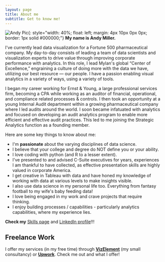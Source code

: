 ```yaml
---
layout: page
title: About me
subtitle: Get to know me!
---
```


![Andy Pic](/psuanm5030.github.io/img/Andy_Headshot_cropped.png){: style="width: 40%; float: left; margin: 4px 10px 0px 0px; border: 1px solid #000000;"} **My name is Andy Miller.**  

I've currently lead data visualization for a Fortune 500 pharmaceutical company.  My day-to-day consists of leading a team of data scientists and visualization experts to drive value through improving corporate performance with analytics.  In this role, I lead Mylan's global “Center of Excellence,” engraining a culture of doing more with the data we have, utilizing our best resource — our people.  I have a passion enabling visual analytics in a variety of ways, using a variety of tools.

I began my career working for Ernst & Young, a large professional services firm, becoming a CPA while working as an auditor of financial, operational, and compliance related processes & controls.  I then took an opportunity at a young Internal Audit department within a growing pharmaceutical company where I led audits around the world.  I soon became infatuated with analytics and focused on developing an audit analytics program to enable more efficient and effective audit practices.  This led to me joining the Strategic Analytics function as a founding member.

Here are some key things to know about me: 

- I'm **passionate** about the varying disciplines of data science.
- I believe that your college and degree do NOT define you or your ability.
- I love coding with python (and R to a lesser extent).  
- I've presented to and advised C-Suite executives for years, experiences I am thankful to have collected, as effective presentation skills are highly valued in corporate America.  
- I get creative in Tableau with data and have honed my knowledge of working with data at various levels to make insights visible.
- I also use data science in my personal life too.  Everything from fantasy football to my wife's baby feeding data!   
- I love being engaged in my work and crave projects that require thinking.  
- I enjoy building processes / capabilities - particularly analytics capabilities, where my experience lies.

**Check my** [Skills page](/skills/) and [LinkedIn profile](https://www.linkedin.com/in/andrewmiller09/)!!!

## Freelance Work

I offer my services (in my free time) through **[VizElement](http://www.vizelement.com/)** (my small consultancy) or **[Upwork](https://www.upwork.com/o/profiles/users/_~01309b702a65c82bfa/)**.  Check me out and what I offer!